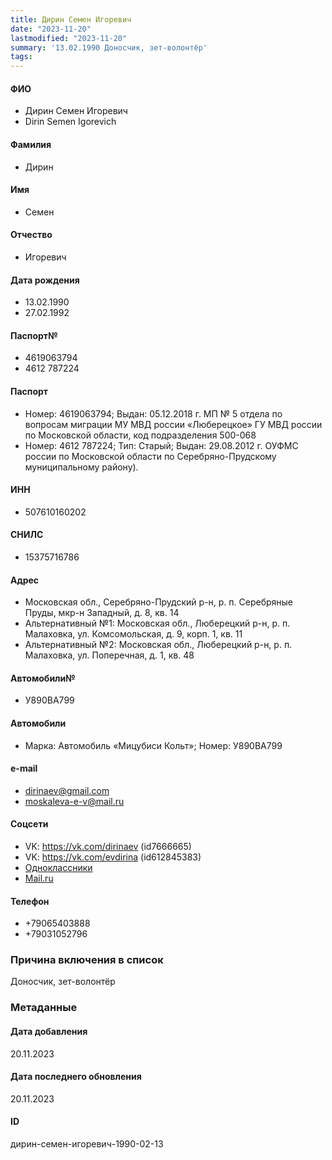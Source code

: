 ```yaml
---
title: Дирин Семен Игоревич
date: "2023-11-20"
lastmodified: "2023-11-20"
summary: '13.02.1990 Доносчик, зет-волонтёр'
tags: 
---
```

<!--# pp2-->
<!--## Фигурант-->
<!--### Личные данные-->
#### ФИО
- Дирин Семен Игоревич
- Dirin Semen Igorevich
#### Фамилия
- Дирин
#### Имя
- Семен
#### Отчество
- Игоревич
#### Дата рождения
- 13.02.1990
- 27.02.1992
#### Паспорт№
- 4619063794
- 4612 787224
#### Паспорт
- Номер: 4619063794; Выдан: 05.12.2018 г. МП № 5 отдела по вопросам миграции МУ МВД россии «Люберецкое» ГУ МВД россии по Московской области, код подразделения 500-068
- Номер: 4612 787224; Тип: Старый; Выдан: 29.08.2012 г. ОУФМС россии по Московской области по Серебряно-Прудскому муниципальному району).
#### ИНН
- 507610160202
#### СНИЛС
- 15375716786
#### Адрес
- Московская обл., Серебряно-Прудский р-н, р. п. Серебряные Пруды, мкр-н Западный, д. 8, кв. 14
- Альтернативный №1: Московская обл., Люберецкий р-н, р. п. Малаховка, ул. Комсомольская, д. 9, корп. 1, кв. 11
- Альтернативный №2: Московская обл., Люберецкий р-н, р. п. Малаховка, ул. Поперечная, д. 1, кв. 48
#### Автомобили№
- У890ВА799
#### Автомобили
- Марка: Автомобиль «Мицубиси Кольт»; Номер: У890ВА799
#### e-mail
- dirinaev@gmail.com
- moskaleva-e-v@mail.ru
#### Соцсети
- VK: https://vk.com/dirinaev (id7666665)
- VK: https://vk.com/evdirina (id612845383)
- [Одноклассники](https://ok.ru/profile/533432355508)
- [Mail.ru](https://my.mail.ru/mail/moskaleva-e-v)
#### Телефон
- +79065403888
- +79031052796
### Причина включения в список
Доносчик, зет-волонтёр
### Метаданные
#### Дата добавления
20.11.2023
#### Дата последнего обновления
20.11.2023
#### ID
дирин-семен-игоревич-1990-02-13
<!--## END;-->
